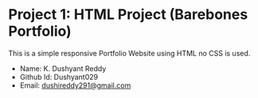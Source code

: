 # Project 1: HTML Project (Barebones Portfolio)

This is a simple responsive Portfolio Website using HTML no CSS is used.

* Name: K. Dushyant Reddy
* Github Id: Dushyant029
* Email: dushireddy291@gmail.com


